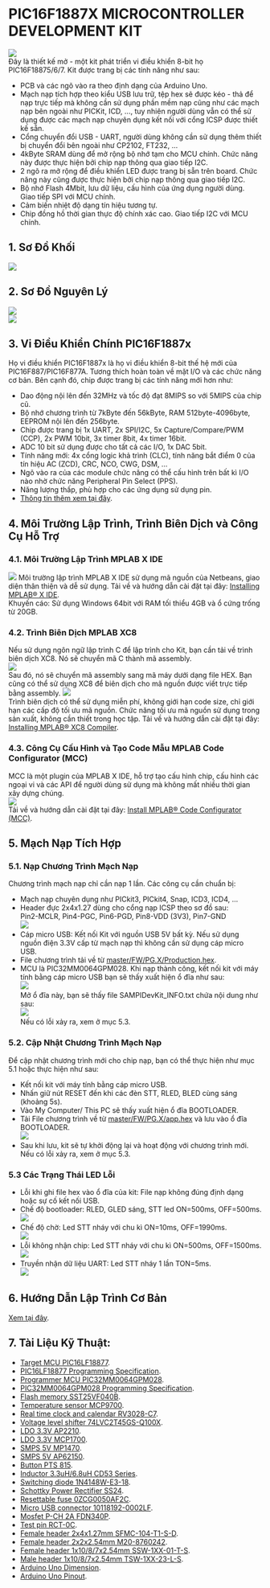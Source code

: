 # PIC16F1887X MICROCONTROLLER DEVELOPMENT KIT
![](https://github.com/sampidevkit/PIC16FDevKit/blob/master/HW/Product/Picture/PIC16DevKit.png?raw=true)
<br/>Đây là thiết kế mở - một kit phát triển vi điều khiển 8-bit họ PIC16F18875/6/7. Kit được trang bị các tính năng như sau:<br/>
* PCB và các ngõ vào ra theo định dạng của Arduino Uno.
* Mạch nạp tích hợp theo kiểu USB lưu trữ, tệp hex sẽ được kéo - thả để nạp trực tiếp mà không cần sử dụng phần mềm nạp cũng như các mạch nạp bên ngoài như PICKit, ICD, ..., tuy nhiên người dùng vẫn có thể sử dụng được các mạch nạp chuyên dụng kết nối với cổng ICSP được thiết kế sẵn.
* Cổng chuyển đổi USB - UART, người dùng không cần sử dụng thêm thiết bị chuyển đổi bên ngoài như CP2102, FT232, ...
* 4kByte SRAM dùng để mở rộng bộ nhớ tạm cho MCU chính. Chức năng này được thực hiện bởi chip nạp thông qua giao tiếp I2C.
* 2 ngõ ra mở rộng để điều khiển LED được trang bị sẵn trên board. Chức năng này cũng được thực hiện bởi chip nạp thông qua giao tiếp I2C.
* Bộ nhớ Flash 4Mbit, lưu dữ liệu, cấu hình của ứng dụng người dùng. Giao tiếp SPI với MCU chính.
* Cảm biến nhiệt độ dạng tín hiệu tương tự.
* Chip đồng hồ thời gian thực độ chính xác cao. Giao tiếp I2C với MCU chính.<br/>
## 1. Sơ Đồ Khối
![](https://github.com/sampidevkit/PIC16FDevKit/blob/master/Docs/Diagram.png?raw=true)

## 2. Sơ Đồ Nguyên Lý
![](https://github.com/sampidevkit/PIC16FDevKit/blob/master/HW/Product/Schematic/PIC16DevKit_001.png?raw=true)
<br/>
![](https://github.com/sampidevkit/PIC16FDevKit/blob/master/HW/Product/Schematic/PIC16DevKit_002.png?raw=true)

## 3. Vi Điều Khiển Chính PIC16F1887x
Họ vi điều khiển PIC16F1887x là họ vi điều khiển 8-bit thế hệ mới của PIC16F887/PIC16F877A. Tương thích hoàn toàn về mặt I/O và các chức năng cơ bản. Bên cạnh đó, chip được trang bị các tính năng mới hơn như:<br/>
* Dao động nội lên đến 32MHz và tốc độ đạt 8MIPS so với 5MIPS của chip cũ.
* Bộ nhớ chương trình từ 7kByte đến 56kByte, RAM 512byte-4096byte, EEPROM nội lên đến 256byte.
* Chip được trang bị 1x UART, 2x SPI/I2C, 5x Capture/Compare/PWM (CCP), 2x PWM 10bit, 3x timer 8bit, 4x timer 16bit.
* ADC 10 bit sử dụng được cho tất cả các I/O, 1x DAC 5bit.
* Tính năng mới: 4x cổng logic khả trình (CLC), tính năng bắt điểm 0 của tín hiệu AC (ZCD), CRC, NCO, CWG, DSM, ...
* Ngõ vào ra của các module chức năng có thể cấu hình trên bất kì I/O nào nhờ chức năng Peripheral Pin Select (PPS).
* Năng lượng thấp, phù hợp cho các ứng dụng sử dụng pin.<br/>
* [Thông tin thêm xem tại đây](https://www.microchip.com/wwwproducts/ProductCompare/PIC16F877A/PIC16F18877).

## 4. Môi Trường Lập Trình, Trình Biên Dịch và Công Cụ Hỗ Trợ

### 4.1. Môi Trường Lập Trình MPLAB X IDE
![](https://microchipdeveloper.com/local--files/mplabx:lesson1-7/mplabx-start-page.PNG)
Môi trường lập trình MPLAB X IDE sử dụng mã nguồn của Netbeans, giao diện thân thiện và dễ sử dụng. Tải về và hướng dẫn cài đặt tại đây: [Installing MPLAB® X IDE](https://microchipdeveloper.com/mplabx:installation). </br>
Khuyến cáo: Sử dụng Windows 64bit với RAM tối thiểu 4GB và ổ cứng trống từ 20GB.

### 4.2. Trình Biên Dịch MPLAB XC8
Nếu sử dụng ngôn ngữ lập trình C để lập trình cho Kit, bạn cần tải về trình biên dịch XC8. Nó sẽ chuyển mã C thành mã assembly. </br>
![](https://microchipdeveloper.com/local--files/mplabx:lesson1-4/CompilerWork2.png)
</br>Sau đó, nó sẽ chuyển mã assembly sang mã máy dưới dạng file HEX. Bạn cũng có thể sử dụng XC8 để biên dịch cho mã nguồn được viết trực tiếp bằng assembly. 
![](https://microchipdeveloper.com/local--files/mplabx:lesson1-4/HEXFile.png)
</br>Trình biên dịch có thể sử dụng miễn phí, không giới hạn code size, chỉ giới hạn các cấp độ tối ưu mã nguồn. Chức năng tối ưu mã nguồn sử dụng trong sản xuất, không cần thiết trong học tập. Tải về và hướng dẫn cài đặt tại đây: [Installing MPLAB® XC8 Compiler](https://microchipdeveloper.com/xc8:installation).

### 4.3. Công Cụ Cấu Hình và Tạo Code Mẫu MPLAB Code Configurator (MCC)
MCC là một plugin của MPLAB X IDE, hỗ trợ tạo cấu hình chip, cấu hình các ngoại vi và các API để người dùng sử dụng mà không mất nhiều thời gian xây dựng chúng. </br>
![](https://microchipdeveloper.com/local--files/mplabx:mcc/mccscreen.png)
</br>Tải về và hướng dẫn cài đặt tại đây: [Install MPLAB® Code Configurator (MCC)](https://microchipdeveloper.com/install:mcc).

## 5. Mạch Nạp Tích Hợp

### 5.1. Nạp Chương Trình Mạch Nạp
Chương trình mạch nạp chỉ cần nạp 1 lần. Các công cụ cần chuẩn bị: </br>
* Mạch nạp chuyên dụng như PICkit3, PICkit4, Snap, ICD3, ICD4, ...
* Header đực 2x4x1.27 dùng cho cổng nạp ICSP theo sơ đồ sau: </br>
Pin2-MCLR, Pin4-PGC, Pin6-PGD, Pin8-VDD (3V3), Pin7-GND </br>
![](https://github.com/sampidevkit/PIC16FDevKit/blob/master/Docs/ICSP.png?raw=true)
* Cáp micro USB: Kết nối Kit với nguồn USB 5V bất kỳ. Nếu sử dụng nguồn điện 3.3V cấp từ mạch nạp thì không cần sử dụng cáp micro USB.
* File chương trình tải về từ [master/FW/PG.X/Production.hex](https://github.com/sampidevkit/PIC16FDevKit/raw/master/FW/PG.X/Production.hex).
* MCU là PIC32MM0064GPM028.
Khi nạp thành công, kết nối kit với máy tính bằng cáp micro USB bạn sẽ thấy xuất hiện ổ đĩa như sau: </br>
![](https://github.com/sampidevkit/PIC16FDevKit/blob/master/Docs/SAMPIDevKit_MSD_APP.png?raw=true) </br>
Mở ổ đĩa này, bạn sẽ thấy file SAMPIDevKit_INFO.txt chứa nội dung như sau: </br>
![](https://github.com/sampidevkit/PIC16FDevKit/blob/master/Docs/SAMPIDevKit_INFO.png?raw=true) </br>
Nếu có lỗi xảy ra, xem ở mục 5.3.

### 5.2. Cập Nhật Chương Trình Mạch Nạp
Để cập nhật chương trình mới cho chip nạp, bạn có thể thực hiện như mục 5.1 hoặc thực hiện như sau: </br>
* Kết nối kit với máy tính bằng cáp micro USB.
* Nhấn giữ nút RESET đến khi các đèn STT, RLED, BLED cùng sáng (khoảng 5s).
* Vào My Computer/ This PC sẽ thấy xuất hiện ổ đĩa BOOTLOADER.
* Tải File chương trình về từ [master/FW/PG.X/app.hex](https://raw.githubusercontent.com/sampidevkit/PIC16FDevKit/master/FW/PG.X/app.hex) và lưu vào ổ đĩa BOOTLOADER. </br>
![](https://github.com/sampidevkit/PIC16FDevKit/blob/master/Docs/SAMPIDevKit_MSD_BLD.png?raw=true)
* Sau khi lưu, kit sẽ tự khởi động lại và hoạt động với chương trình mới. Nếu có lỗi xảy ra, xem ở mục 5.3.

### 5.3 Các Trạng Thái LED Lỗi
* Lỗi khi ghi file hex vào ổ đĩa của kit: File nạp không đúng định dạng hoặc sự cố kết nối USB.
* Chế độ bootloader: RLED, GLED sáng, STT led ON=500ms, OFF=500ms. </br>
![](https://github.com/sampidevkit/PIC16FDevKit/blob/master/Docs/BldMode.gif?raw=true)
* Chế độ chờ: Led STT nháy với chu kì ON=10ms, OFF=1990ms. </br>
![](https://github.com/sampidevkit/PIC16FDevKit/blob/master/Docs/IdleMode.gif?raw=true)
* Lỗi không nhận chip: Led STT nháy với chu kì ON=500ms, OFF=1500ms. </br>
![](https://github.com/sampidevkit/PIC16FDevKit/blob/master/Docs/IcspErr.gif?raw=true)
* Truyền nhận dữ liệu UART: Led STT nháy 1 lần TON=5ms. </br>
![](https://github.com/sampidevkit/PIC16FDevKit/blob/master/Docs/UartXfer.gif?raw=true)

## 6. Hướng Dẫn Lập Trình Cơ Bản
[Xem tại đây](https://github.com/sampidevkit/PIC16FDevKit/blob/master/FW/README.md).

## 7. Tài Liệu Kỹ Thuật:
* [Target MCU PIC16LF18877](https://ww1.microchip.com/downloads/en/DeviceDoc/PIC16LF1885777_Data_Sheet_40001825F.pdf).
* [PIC16LF18877 Programming Specification](https://ww1.microchip.com/downloads/en/DeviceDoc/40001753B.pdf).
* [Programmer MCU PIC32MM0064GPM028](https://ww1.microchip.com/downloads/en/DeviceDoc/PIC32MM0256GPM064-Family-Data-Sheet-DS60001387D.pdf).
* [PIC32MM0064GPM028 Programming Specification](https://ww1.microchip.com/downloads/en/DeviceDoc/PIC32MM-Families-Flash-Programming-Specification-DS60001364E.pdf).
* [Flash memory SST25VF040B](https://ww1.microchip.com/downloads/en/DeviceDoc/20005051E.pdf).
* [Temperature sensor MCP9700](https://ww1.microchip.com/downloads/en/DeviceDoc/20001942G.pdf).
* [Real time clock and calendar RV3028-C7](https://www.microcrystal.com/fileadmin/Media/Products/RTC/Datasheet/RV-3028-C7.pdf).
* [Voltage level shifter 74LVC2T45GS-Q100X](https://assets.nexperia.com/documents/data-sheet/74LVC_LVCH2T45_Q100.pdf).
* [LDO 3.3V AP2210](https://www.diodes.com/assets/Datasheets/AP2210.pdf).
* [LDO 3.3V MCP1700](https://ww1.microchip.com/downloads/en/DeviceDoc/MCP1700-Data-Sheet-20001826F.pdf).
* [SMPS 5V MP1470](https://www.monolithicpower.com/en/documentview/productdocument/index/version/2/document_type/Datasheet/lang/en/sku/MP1470/document_id/327/).
* [SMPS 5V AP62150](https://www.diodes.com/assets/Datasheets/AP62150.pdf).
* [Button PTS 815](https://www.ckswitches.com/media/2728/pts815.pdf).
* [Inductor 3.3uH/6.8uH CD53 Series](http://www.coilsjs.com/product/product_images/b/cn_D_1_108.pdf).
* [Switching diode 1N4148W-E3-18](https://www.vishay.com/docs/85748/1n4148w.pdf).
* [Schottky Power Rectifier SS24](https://www.onsemi.com/pdf/datasheet/ss24-d.pdf).
* [Resettable fuse 0ZCG0050AF2C](https://www.belfuse.com/resources/datasheets/circuitprotection/ds-cp-0zcg-series.pdf).
* [Micro USB connector 10118192-0002LF](https://www.amphenol-icc.com/media/wysiwyg/files/drawing/10118192.pdf).
* [Mosfet P-CH 2A FDN340P](https://www.onsemi.com/pdf/datasheet/fdn340p-d.pdf).
* [Test pin RCT-0C](https://www.te.com/commerce/DocumentDelivery/DDEController?Action=srchrtrv&DocNm=1773266&DocType=DS&DocLang=English).
* [Female header 2x4x1.27mm SFMC-104-T1-S-D](http://suddendocs.samtec.com/prints/sfm-thd.pdf).
* [Female header 2x2x2.54mm M20-8760242](https://cdn.harwin.com/pdfs/M20-876.pdf).
* [Female header 1x10/8/7x2.54mm SSW-1XX-01-T-S](http://suddendocs.samtec.com/catalog_english/ssq_th.pdf).
* [Male header 1x10/8/7x2.54mm TSW-1XX-23-L-S](http://suddendocs.samtec.com/catalog_english/tsw_th.pdf).
* [Arduino Uno Dimension](http://arduino.cc/documents/ArduinoUno.dxf).
* [Arduino Uno Pinout](https://content.arduino.cc/assets/Pinout-UNOrev3_latest.png).